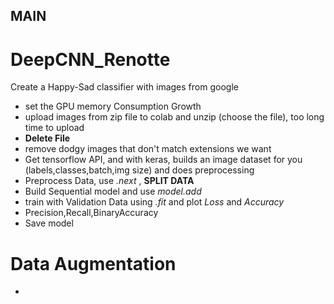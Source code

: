 ## MAIN

# DeepCNN_Renotte
Create a Happy-Sad classifier with images from google
- set the GPU memory Consumption Growth
- upload images from zip file to colab and unzip (choose the file), too long time to upload
- **Delete File**
- remove dodgy images that don't match extensions we want
- Get tensorflow API, and with keras, builds an image dataset for you (labels,classes,batch,img size) and does preprocessing
- Preprocess Data, use *.next* , **SPLIT DATA**
- Build Sequential model and use *model.add*
- train with Validation Data using *.fit* and plot *Loss* and *Accuracy*
- Precision,Recall,BinaryAccuracy
- Save model

# Data Augmentation
- 
